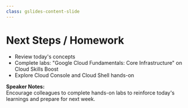 ```yaml
---
class: gslides-content-slide
---
```


# Next Steps / Homework

- Review today's concepts
- Complete labs: "Google Cloud Fundamentals: Core Infrastructure" on Cloud Skills Boost
- Explore Cloud Console and Cloud Shell hands-on

**Speaker Notes:**  
Encourage colleagues to complete hands-on labs to reinforce today's learnings and prepare for next week.
